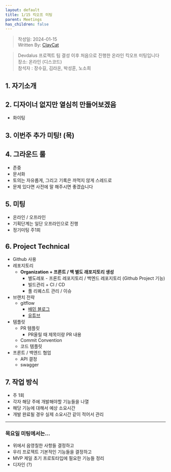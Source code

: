 ```yaml
---
layout: default
title: 1/15 킥오프 미팅
parent: Meetings
has_children: false
---
```


> 작성일: 2024-01-15  
> Written By: [ClayCat](https://github.com/claycat)

> Devdalus 프로젝트 팀 결성 이후 처음으로 진행한 온라인 킥오프 미팅입니다  
> 장소: 온라인 (디스코드)  
> 참석자 : 장수길, 김라온, 박성훈,  노소희

## 1. 자기소개
## 2. 디자이너 없지만 열심히 만들어보겠음
* 화이팅  

## 3. 이번주 추가 미팅! (목)

## 4. 그라운드 룰
* 존중
* 문서화
* 토의는 자유롭게, 그리고 기록은 까먹지 않게 스레드로
* 문제 있다면 사전에 말 해주시면 좋겠습니다

## 5. 미팅
* 온라인 / 오프라인
* 기획단계는 일단 오프라인으로 진행
*  정기미팅 주1회

## 6. Project Technical
* Github 사용
* 레포지토리
    * **Organization + 프론트 / 백 별도 래포지토리 생성**
        * 별도레포 - 프론트 레포지토리 / 백엔드 레포지토리 (Github Project 기능)
        * 빌드관리 + CI / CD
        * 풀 리퀘스트 관리 / 이슈
* 브랜치 전략
    * gitflow 
        * [배민 블로그](https://techblog.woowahan.com/2553)
        * [유튜브](https://youtu.be/wtsr5keXUyE?si=2IqGmOsTSfhQllxK)
* 템플릿
    * PR 템플릿
        * PR올릴 때 제목이랑 PR 내용
    * Commit Convention
    * 코드 템플릿
* 프론트 / 백엔드 협업
    * API 결정
    * swagger

## 7. 작업 방식
* 주 1회
* 각자 해당 주에 개발해야할 기능들을 나열
* 해당 기능에 대해서 예상 소요시간
* 개발 완료될 경우 실제 소요시간 같이 적어서 관리

---

### 목요일 미팅에서는…
* 위에서 음영칠한 사항들 결정하고
* 우리 프로젝트 기본적인 기능들을 결정하고
* MVP 제일 초기 프로토타입에 필요한 기능들 정리
* 디자인 (?)